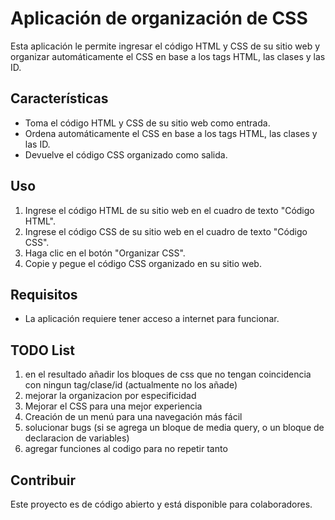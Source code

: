 # Aplicación de organización de CSS

Esta aplicación le permite ingresar el código HTML y CSS de su sitio web y organizar automáticamente el CSS en base a los tags HTML, las clases y las ID.

## Características
- Toma el código HTML y CSS de su sitio web como entrada.
- Ordena automáticamente el CSS en base a los tags HTML, las clases y las ID.
- Devuelve el código CSS organizado como salida.

## Uso
1. Ingrese el código HTML de su sitio web en el cuadro de texto "Código HTML".
2. Ingrese el código CSS de su sitio web en el cuadro de texto "Código CSS".
3. Haga clic en el botón "Organizar CSS".
4. Copie y pegue el código CSS organizado en su sitio web.

## Requisitos
- La aplicación requiere tener acceso a internet para funcionar.

## TODO List

1. en el resultado añadir los bloques de css que no tengan coincidencia con ningun tag/clase/id (actualmente no los añade)
2. mejorar la organizacion por especificidad
3. Mejorar el CSS para una mejor experiencia
4. Creación de un menú para una navegación más fácil
5. solucionar bugs (si se agrega un bloque de media query, o un bloque de declaracion de variables)
6. agregar funciones al codigo para no repetir tanto

## Contribuir
Este proyecto es de código abierto y está disponible para colaboradores.

